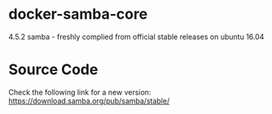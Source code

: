 # docker-samba-core
4.5.2 samba - freshly complied from official stable releases on ubuntu 16.04

# Source Code
Check the following link for a new version: https://download.samba.org/pub/samba/stable/
